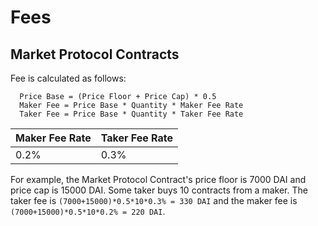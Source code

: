 # Fees

## Market Protocol Contracts

Fee is calculated as follows:


```
  Price Base = (Price Floor + Price Cap) * 0.5
  Maker Fee = Price Base * Quantity * Maker Fee Rate
  Taker Fee = Price Base * Quantity * Taker Fee Rate
```

| Maker Fee Rate | Taker Fee Rate |
|----------------|----------------|
|    0.2%        | 0.3%           |

For example, the Market Protocol Contract's price floor is 7000 DAI and price cap is 15000 DAI. Some taker buys 10 contracts from a maker.
The taker fee is `(7000+15000)*0.5*10*0.3% = 330 DAI` and the maker fee is `(7000+15000)*0.5*10*0.2% = 220 DAI`.
